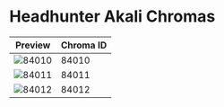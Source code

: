 # Headhunter Akali Chromas

| Preview | Chroma ID |
|---------|-----------|
| ![84010](https://raw.communitydragon.org/latest/plugins/rcp-be-lol-game-data/global/default/v1/champion-chroma-images/84/84010.png) | 84010 |
| ![84011](https://raw.communitydragon.org/latest/plugins/rcp-be-lol-game-data/global/default/v1/champion-chroma-images/84/84011.png) | 84011 |
| ![84012](https://raw.communitydragon.org/latest/plugins/rcp-be-lol-game-data/global/default/v1/champion-chroma-images/84/84012.png) | 84012 |